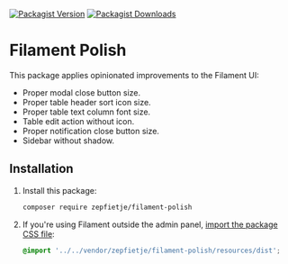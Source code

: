[![Packagist Version](https://img.shields.io/packagist/v/zepfietje/filament-polish)](https://packagist.org/packages/zepfietje/filament-polish)
[![Packagist Downloads](https://img.shields.io/packagist/dt/zepfietje/filament-polish)](https://packagist.org/packages/zepfietje/filament-polish/stats)

# Filament Polish

This package applies opinionated improvements to the Filament UI:

- Proper modal close button size.
- Proper table header sort icon size.
- Proper table text column font size.
- Table edit action without icon.
- Proper notification close button size.
- Sidebar without shadow.

## Installation

1. Install this package:
   ```bash
   composer require zepfietje/filament-polish
   ```
2. If you're using Filament outside the admin panel, [import the package CSS file](https://tailwindcss.com/docs/using-with-preprocessors#build-time-imports):
   ```css
   @import '../../vendor/zepfietje/filament-polish/resources/dist';
   ```
